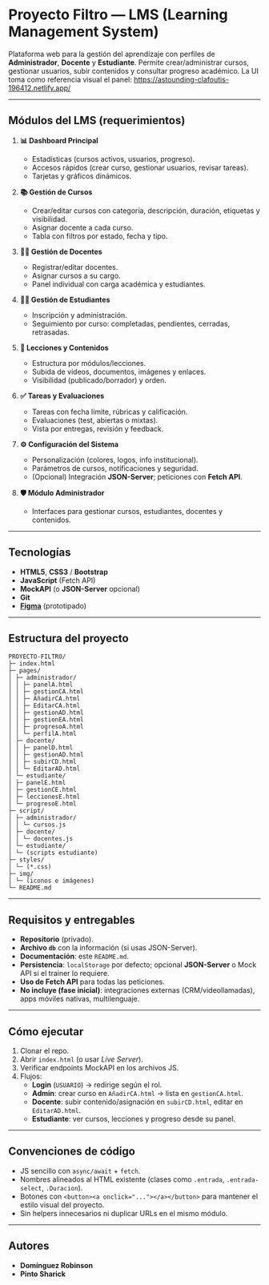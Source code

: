 # Proyecto Filtro — LMS (Learning Management System)

Plataforma web para la gestión del aprendizaje con perfiles de **Administrador**, **Docente** y **Estudiante**. Permite crear/administrar cursos, gestionar usuarios, subir contenidos y consultar progreso académico. La UI toma como referencia visual el panel: https://astounding-clafoutis-196412.netlify.app/

---

## Módulos del LMS (requerimientos)

1. **📊 Dashboard Principal**
   - Estadísticas (cursos activos, usuarios, progreso).
   - Accesos rápidos (crear curso, gestionar usuarios, revisar tareas).
   - Tarjetas y gráficos dinámicos.

2. **📚 Gestión de Cursos**
   - Crear/editar cursos con categoría, descripción, duración, etiquetas y visibilidad.
   - Asignar docente a cada curso.
   - Tabla con filtros por estado, fecha y tipo.

3. **👨‍🏫 Gestión de Docentes**
   - Registrar/editar docentes.
   - Asignar cursos a su cargo.
   - Panel individual con carga académica y estudiantes.

4. **👩‍🎓 Gestión de Estudiantes**
   - Inscripción y administración.
   - Seguimiento por curso: completadas, pendientes, cerradas, retrasadas.

5. **📂 Lecciones y Contenidos**
   - Estructura por módulos/lecciones.
   - Subida de videos, documentos, imágenes y enlaces.
   - Visibilidad (publicado/borrador) y orden.

6. **✅ Tareas y Evaluaciones**
   - Tareas con fecha límite, rúbricas y calificación.
   - Evaluaciones (test, abiertas o mixtas).
   - Vista por entregas, revisión y feedback.

7. **⚙️ Configuración del Sistema**
   - Personalización (colores, logos, info institucional).
   - Parámetros de cursos, notificaciones y seguridad.
   - (Opcional) Integración **JSON-Server**; peticiones con **Fetch API**.

8. **🛡️ Módulo Administrador**
   - Interfaces para gestionar cursos, estudiantes, docentes y contenidos.

---

## Tecnologías
- **HTML5**, **CSS3** / **Bootstrap**
- **JavaScript** (Fetch API)
- **MockAPI** (o **JSON-Server** opcional)
- **Git**
- **[Figma](https://www.figma.com/design/gnG5UiR0jEKoYFQcdv6ta2/Proyecto-js?node-id=1-2&p=f&t=8kmo8jGeuW7Aggmm-0)** (prototipado)

---

## Estructura del proyecto
```
PROYECTO-FILTRO/
├─ index.html
├─ pages/
│ ├─ administrador/
│ │ ├─ panelA.html
│ │ ├─ gestionCA.html
│ │ ├─ AñadirCA.html
│ │ ├─ EditarCA.html
│ │ ├─ gestionAD.html
│ │ ├─ gestionEA.html
│ │ ├─ progresoA.html
│ │ └─ perfilA.html
│ ├─ docente/
│ │ ├─ panelD.html
│ │ ├─ gestionAD.html
│ │ ├─ subirCD.html
│ │ └─ EditarAD.html
│ └─ estudiante/
│ ├─ panelE.html
│ ├─ gestionCE.html
│ ├─ leccionesE.html
│ └─ progresoE.html
├─ script/
│ ├─ administrador/
│ │ └─ cursos.js
│ ├─ docente/
│ │ └─ docentes.js
│ └─ estudiante/
│ └─ (scripts estudiante)
├─ styles/
│ └─ (*.css)
├─ img/
│ └─ (iconos e imágenes)
└─ README.md
```

---

## Requisitos y entregables
- **Repositorio** (privado).
- **Archivo `db`** con la información (si usas JSON-Server).
- **Documentación**: este `README.md`.
- **Persistencia**: `localStorage` por defecto; opcional **JSON-Server** o Mock API si el trainer lo requiere.
- **Uso de Fetch API** para todas las peticiones.
- **No incluye (fase inicial)**: integraciones externas (CRM/videollamadas), apps móviles nativas, multilenguaje.

---

## Cómo ejecutar
1. Clonar el repo.
2. Abrir `index.html` (o usar *Live Server*).
3. Verificar endpoints MockAPI en los archivos JS.
4. Flujos:
   - **Login** (`USUARIO`) → redirige según el rol.
   - **Admin**: crear curso en `AñadirCA.html` → lista en `gestionCA.html`.
   - **Docente**: subir contenido/asignación en `subirCD.html`, editar en `EditarAD.html`.
   - **Estudiante**: ver cursos, lecciones y progreso desde su panel.

---

## Convenciones de código
- JS sencillo con `async/await` + `fetch`.
- Nombres alineados al HTML existente (clases como `.entrada`, `.entrada-select`, `.Duracion`).
- Botones con `<button><a onclick="..."></a></button>` para mantener el estilo visual del proyecto.
- Sin helpers innecesarios ni duplicar URLs en el mismo módulo.

---

## Autores
- **Domínguez Robinson**
- **Pinto Sharick**













```